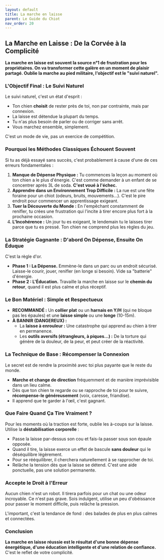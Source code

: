 ```yaml
---
layout: default
title: La marche en laisse
parent: Le Guide du Chiot
nav_order: 20
---
```


## **La Marche en Laisse : De la Corvée à la Complicité**

**La marche en laisse est souvent la source n°1 de frustration pour les propriétaires. On va transformer cette galère en un moment de plaisir partagé. Oublie la marche au pied militaire, l'objectif est le "suivi naturel".**

### **L'Objectif Final : Le Suivi Naturel**

Le suivi naturel, c'est un état d'esprit :
- Ton chien **choisit** de rester près de toi, non par contrainte, mais par connexion.
- La laisse est détendue la plupart du temps.
- Tu n'as plus besoin de parler ou de corriger sans arrêt.
- Vous marchez ensemble, simplement.

C'est un mode de vie, pas un exercice de compétition.

### **Pourquoi les Méthodes Classiques Échouent Souvent**

Si tu as déjà essayé sans succès, c'est probablement à cause d'une de ces erreurs fondamentales :

1.  **Manque de Dépense Physique :** Tu commences la leçon au moment où ton chien a le plus d'énergie. C'est comme demander à un enfant de se concentrer après 3L de soda. **C'est voué à l'échec.**
2.  **Apprendre dans un Environnement Trop Difficile :** La rue est une fête foraine pour un chiot (odeurs, bruits, mouvements...). C'est le pire endroit pour commencer un apprentissage exigeant.
3.  **Tuer la Découverte du Monde :** En l'empêchant constamment de renifler, tu crées une frustration qui l'incite à tirer encore plus fort à la prochaine occasion.
4.  **L'Incohérence :** Un jour tu es exigeant, le lendemain tu le laisses tirer parce que tu es pressé. Ton chien ne comprend plus les règles du jeu.

### **La Stratégie Gagnante : D'abord On Dépense, Ensuite On Éduque**

C'est la règle d'or.
- **Phase 1 : La Dépense.** Emmène-le dans un parc ou un endroit sécurisé. Laisse-le courir, jouer, renifler (en longe si besoin). Vide sa "batterie" d'énergie.
- **Phase 2 : L'Éducation.** Travaille la marche en laisse sur le **chemin du retour**, quand il est plus calme et plus réceptif.

### **Le Bon Matériel : Simple et Respectueux**

- **RECOMMANDÉ :** Un **collier plat** ou un **harnais en Y/H** (qui ne bloque pas les épaules) et une **laisse simple** ou une **longe** (10-15m).
- **À BANNIR (DANGEREUX) :**
    - La **laisse à enrouleur :** Une catastrophe qui apprend au chien à tirer en permanence.
    - Les **outils aversifs (étrangleurs, à piques...) :** De la torture qui génère de la douleur, de la peur, et peut créer de la réactivité.

### **La Technique de Base : Récompenser la Connexion**

Le secret est de rendre la proximité avec toi plus payante que le reste du monde.
- **Marche et change de direction** fréquemment et de manière imprévisible dans un lieu calme.
- Dès que ton chien te regarde ou se rapproche de toi pour te suivre, **récompense-le généreusement** (voix, caresse, friandise).
- Il apprend que te garder à l'œil, c'est gagnant.

### **Que Faire Quand Ça Tire Vraiment ?**

Pour les moments où la traction est forte, oublie les à-coups sur la laisse. Utilise la **déstabilisation corporelle** :
- Passe la laisse par-dessus son cou et fais-la passer sous son épaule opposée.
- Quand il tire, la laisse exerce un effet de bascule **sans douleur** qui le déséquilibre légèrement.
- Pour se rééquilibrer, il cherchera naturellement à se rapprocher de toi.
- Relâche la tension dès que la laisse se détend. C'est une aide ponctuelle, pas une solution permanente.

### **Accepte le Droit à l'Erreur**

Aucun chien n'est un robot. Il tirera parfois pour un chat ou une odeur incroyable. Ce n'est pas grave. Sois indulgent, utilise un peu d'obéissance pour passer le moment difficile, puis relâche la pression.

L'important, c'est la tendance de fond : des balades de plus en plus calmes et connectées.

### **Conclusion**

**La marche en laisse réussie est le résultat d'une bonne dépense énergétique, d'une éducation intelligente et d'une relation de confiance.** C'est le reflet de votre complicité. 
